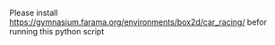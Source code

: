 Please install https://gymnasium.farama.org/environments/box2d/car_racing/ befor running this python script
